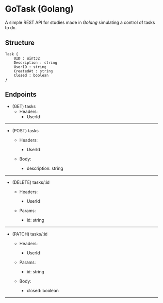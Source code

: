# GoTask (Golang)
A simple REST API for studies made in *Golang* simulating a control of tasks to do.

## Structure

```
Task {
	UID : uint32
	Description : string
	UserID : string
	CreatedAt : string
	Closed : boolean
}
```

## Endpoints

- (GET) tasks
  - Headers:
    - UserId
___

- (POST) tasks
  - Headers:
    - UserId
  
  - Body:
    - description: string
___

- (DELETE) tasks/:id
  - Headers:
    - UserId

  - Params:
    - id: string
___

- (PATCH) tasks/:id
  - Headers:
    - UserId
    
  - Params:
    - id: string

  - Body:
    - closed: boolean
___
